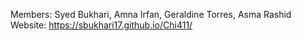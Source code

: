 Members: Syed Bukhari, Amna Irfan, Geraldine Torres, Asma Rashid
Website: https://sbukhari17.github.io/Chi411/
